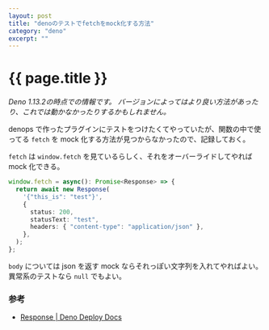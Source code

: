 ```yaml
---
layout: post
title: "denoのテストでfetchをmock化する方法"
category: "deno"
excerpt: ""
---
```


# {{ page.title }}

_Deno 1.13.2の時点での情報です。_
_バージョンによってはより良い方法があったり、これでは動かなかったりするかもしれません。_

denops で作ったプラグインにテストをつけたくてやっていたが、関数の中で使ってる `fetch` を mock 化する方法が見つからなかったので、記録しておく。

`fetch` は `window.fetch` を見ているらしく、それをオーバーライドしてやれば mock 化できる。

```typescript
window.fetch = async(): Promise<Response> => {
  return await new Response(
    '{"this_is": "test"}',
    {
      status: 200,
      statusText: "test",
      headers: { "content-type": "application/json" },
    },
  );
};
```

`body` については json を返す mock ならそれっぽい文字列を入れてやればよい。
異常系のテストなら `null` でもよい。


### 参考

- [Response \| Deno Deploy Docs](https://deno.com/deploy/docs/runtime-response)

